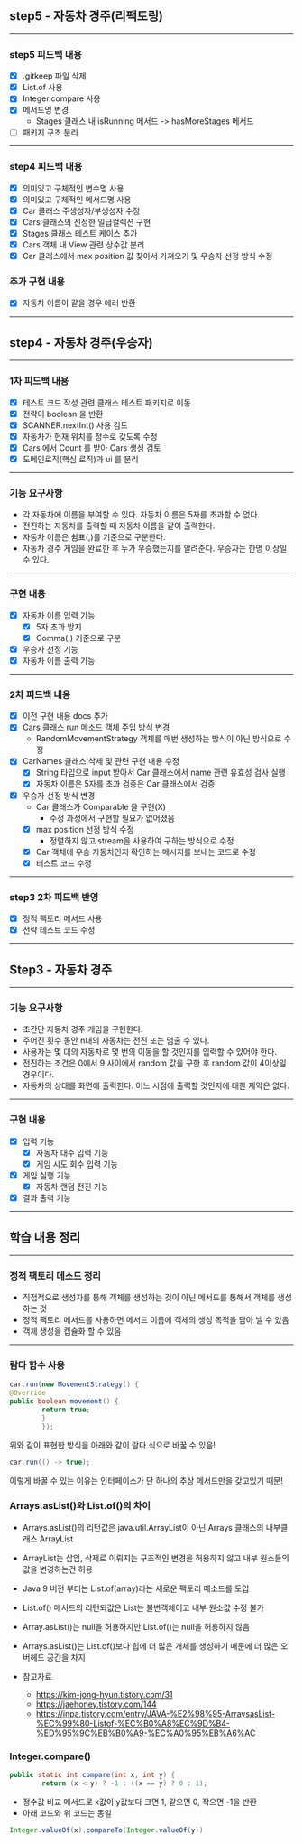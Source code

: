 ## step5 - 자동차 경주(리팩토링)

---
### step5 피드백 내용
- [X] .gitkeep 파일 삭제
- [X] List.of 사용
- [X] Integer.compare 사용
- [X] 메서드명 변경
  - Stages 클래스 내 isRunning 메서드 -> hasMoreStages 메서드
- [ ] 패키지 구조 분리

---
### step4 피드백 내용
- [X] 의미있고 구체적인 변수명 사용
- [X] 의미있고 구체적인 메서드명 사용
- [X] Car 클래스 주생성자/부생성자 수정
- [X] Cars 클래스의 진정한 일급컬렉션 구현
- [X] Stages 클래스 테스트 케이스 추가
- [X] Cars 객체 내 View 관련 상수값 분리
- [X] Car 클래스에서 max position 값 찾아서 가져오기 및 우승자 선정 방식 수정

### 추가 구현 내용
- [X] 자동차 이름이 같을 경우 에러 반환

---
## step4 - 자동차 경주(우승자)

---
### 1차 피드백 내용
- [X] 테스트 코드 작성 관련 클래스 테스트 패키지로 이동
- [X] 전략이 boolean 을 반환
- [X] SCANNER.nextInt() 사용 검토
- [X] 자동차가 현재 위치를 정수로 갖도록 수정
- [X] Cars 에서 Count 를 받아 Cars 생성 검토
- [X] 도메인로직(핵심 로직)과 ui 를 분리

---
### 기능 요구사항
* 각 자동차에 이름을 부여할 수 있다. 자동차 이름은 5자를 초과할 수 없다.
* 전진하는 자동차를 출력할 때 자동차 이름을 같이 출력한다.
* 자동차 이름은 쉼표(,)를 기준으로 구분한다.
* 자동차 경주 게임을 완료한 후 누가 우승했는지를 알려준다. 우승자는 한명 이상일 수 있다.

---
###  구현 내용
- [X] 자동차 이름 입력 기능
  - [X] 5자 초과 방지
  - [X] Comma(,) 기준으로 구분
- [X] 우승자 선정 기능
- [X] 자동차 이름 출력 기능

---
### 2차 피드백 내용
- [X] 이전 구현 내용 docs 추가
- [X] Cars 클래스 run 메소드 객체 주입 방식 변경
  - RandomMovementStrategy 객체를 매번 생성하는 방식이 아닌 방식으로 수정
- [X] CarNames 클래스 삭제 및 관련 구현 내용 수정
  - [X] String 타입으로 input 받아서 Car 클래스에서 name 관련 유효성 검사 실행
  - [X] 자동차 이름은 5자를 초과 검증은 Car 클래스에서 검증
- [X] 우승자 선정 방식 변경
  - Car 클래스가 Comparable 을 구현(X)
    - 수정 과정에서 구현할 필요가 없어졌음
  - [X] max position 선정 방식 수정
    - 정렬하지 않고 stream을 사용하여 구하는 방식으로 수정
  - [X] Car 객체에 우승 자동차인지 확인하는 메시지를 보내는 코드로 수정
  - [X] 테스트 코드 수정

---
### step3 2차 피드백 반영
- [X] 정적 팩토리 메서드 사용
- [X] 전략 테스트 코드 수정

---
## Step3 - 자동차 경주

---
### 기능 요구사항
* 초간단 자동차 경주 게임을 구현한다.
* 주어진 횟수 동안 n대의 자동차는 전진 또는 멈출 수 있다.
* 사용자는 몇 대의 자동차로 몇 번의 이동을 할 것인지를 입력할 수 있어야 한다.
* 전진하는 조건은 0에서 9 사이에서 random 값을 구한 후 random 값이 4이상일 경우이다.
* 자동차의 상태를 화면에 출력한다. 어느 시점에 출력할 것인지에 대한 제약은 없다.

---
### 구현 내용
- [X] 입력 기능
  - [X] 자동차 대수 입력 기능
  - [X] 게임 시도 회수 입력 기능
- [X] 게임 실행 기능
  - [X] 자동차 랜덤 전진 기능
- [X] 결과 출력 기능
---

## 학습 내용 정리

---
### 정적 팩토리 메소드 정리
- 직접적으로 생성자를 통해 객체를 생성하는 것이 아닌 메서드를 통해서 객체를 생성하는 것
- 정적 팩토리 메서드를 사용하면 메서드 이름에 객체의 생성 목적을 담아 낼 수 있음
- 객체 생성을 캡슐화 할 수 있음
---

### 람다 함수 사용
```java
car.run(new MovementStrategy() {
@Override
public boolean movement() {
        return true;
        }
        });
```
위와 같이 표현한 방식을 아래와 같이 람다 식으로 바꿀 수 있음!
```java
car.run(() -> true);
```
이렇게 바꿀 수 있는 이유는 인터페이스가 단 하나의 추상 메서드만을 갖고있기 때문!

### Arrays.asList()와 List.of()의 차이
- Arrays.asList()의 리턴값은 java.util.ArrayList이 아닌 Arrays 클래스의 내부클래스 ArrayList
- ArrayList는 삽입, 삭제로 이뤄지는 구조적인 변경을 허용하지 않고 내부 원소들의 값을 변경하는건 허용
- Java 9 버전 부터는  List.of(array)라는 새로운 팩토리 메소드를 도입
- List.of() 메서드의 리턴되값은 List는 불변객체이고 내부 원소값 수정 불가
- Array.asList()는 null을 허용하지만 List.of()는 null을 허용하지 않음
- Arrays.asList()는 List.of()보다 힙에 더 많은 개체를 생성하기 때문에 더 많은 오버헤드 공간을 차지

- 참고자료
  - https://kim-jong-hyun.tistory.com/31
  - https://jaehoney.tistory.com/144
  - https://inpa.tistory.com/entry/JAVA-%E2%98%95-ArraysasList-%EC%99%80-Listof-%EC%B0%A8%EC%9D%B4-%ED%95%9C%EB%B0%A9-%EC%A0%95%EB%A6%AC

### Integer.compare()
```java
public static int compare(int x, int y) {
        return (x < y) ? -1 : ((x == y) ? 0 : 1);
```
- 정수값 비교 메서드로 x값이 y값보다 크면 1, 같으면 0, 작으면 -1을 반환
- 아래 코드와 위 코드는 동일
```java
Integer.valueOf(x).compareTo(Integer.valueOf(y))
```